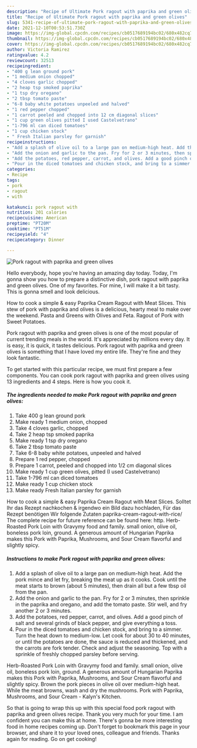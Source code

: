 ```yaml
---
description: "Recipe of Ultimate Pork ragout with paprika and green olives"
title: "Recipe of Ultimate Pork ragout with paprika and green olives"
slug: 5341-recipe-of-ultimate-pork-ragout-with-paprika-and-green-olives
date: 2021-12-10T00:53:51.730Z
image: https://img-global.cpcdn.com/recipes/cb0517689194bc02/680x482cq70/pork-ragout-with-paprika-and-green-olives-recipe-main-photo.jpg
thumbnail: https://img-global.cpcdn.com/recipes/cb0517689194bc02/680x482cq70/pork-ragout-with-paprika-and-green-olives-recipe-main-photo.jpg
cover: https://img-global.cpcdn.com/recipes/cb0517689194bc02/680x482cq70/pork-ragout-with-paprika-and-green-olives-recipe-main-photo.jpg
author: Victoria Ramirez
ratingvalue: 4.2
reviewcount: 32513
recipeingredient:
- "400 g lean ground pork"
- "1 medium onion chopped"
- "4 cloves garlic chopped"
- "2 heap tsp smoked paprika"
- "1 tsp dry oregano"
- "2 tbsp tomato paste"
- "6-8 baby white potatoes unpeeled and halved"
- "1 red pepper chopped"
- "1 carrot peeled and chopped into 12 cm diagonal slices"
- "1 cup green olives pitted I used Castelvetrano"
- "1-796 ml can diced tomatoes"
- "1 cup chicken stock"
- " Fresh Italian parsley for garnish"
recipeinstructions:
- "Add a splash of olive oil to a large pan on medium-high heat. Add the pork mince and let fry, breaking the meat up as it cooks. Cook until the meat starts to brown (about 5 minutes), then drain all but a few tbsp oil from the pan."
- "Add the onion and garlic to the pan. Fry for 2 or 3 minutes, then sprinkle in the paprika and oregano, and add the tomato paste. Stir well, and fry another 2 or 3 minutes."
- "Add the potatoes, red pepper, carrot, and olives. Add a good pinch of salt and several grinds of black pepper, and give everything a toss."
- "Pour in the diced tomatoes and chicken stock, and bring to a simmer. Turn the heat down to medium-low. Let cook for about 30 to 40 minutes, or until the potatoes are done, the sauce is reduced and thickened, and the carrots are fork tender. Check and adjust the seasoning. Top with a sprinkle of freshly chopped parsley before serving."
categories:
- Recipe
tags:
- pork
- ragout
- with

katakunci: pork ragout with 
nutrition: 201 calories
recipecuisine: American
preptime: "PT20M"
cooktime: "PT51M"
recipeyield: "4"
recipecategory: Dinner

---
```



![Pork ragout with paprika and green olives](https://img-global.cpcdn.com/recipes/cb0517689194bc02/680x482cq70/pork-ragout-with-paprika-and-green-olives-recipe-main-photo.jpg)

Hello everybody, hope you're having an amazing day today. Today, I'm gonna show you how to prepare a distinctive dish, pork ragout with paprika and green olives. One of my favorites. For mine, I will make it a bit tasty. This is gonna smell and look delicious.

How to cook a simple &amp; easy Paprika Cream Ragout with Meat Slices. This stew of pork with paprika and olives is a delicious, hearty meal to make over the weekend. Pasta and Greens with Olives and Feta. Ragout of Pork with Sweet Potatoes.

Pork ragout with paprika and green olives is one of the most popular of current trending meals in the world. It's appreciated by millions every day. It is easy, it is quick, it tastes delicious. Pork ragout with paprika and green olives is something that I have loved my entire life. They're fine and they look fantastic.


To get started with this particular recipe, we must first prepare a few components. You can cook pork ragout with paprika and green olives using 13 ingredients and 4 steps. Here is how you cook it.

<!--inarticleads1-->

##### The ingredients needed to make Pork ragout with paprika and green olives:

1. Take 400 g lean ground pork
1. Make ready 1 medium onion, chopped
1. Take 4 cloves garlic, chopped
1. Take 2 heap tsp smoked paprika
1. Make ready 1 tsp dry oregano
1. Take 2 tbsp tomato paste
1. Take 6-8 baby white potatoes, unpeeled and halved
1. Prepare 1 red pepper, chopped
1. Prepare 1 carrot, peeled and chopped into 1/2 cm diagonal slices
1. Make ready 1 cup green olives, pitted (I used Castelvetrano)
1. Take 1-796 ml can diced tomatoes
1. Make ready 1 cup chicken stock
1. Make ready  Fresh Italian parsley for garnish


How to cook a simple &amp; easy Paprika Cream Ragout with Meat Slices. Solltet Ihr das Rezept nachkochen &amp; irgendwo ein Bild dazu hochladen, Für das Rezept benötigen Wir folgende Zutaten paprika-cream-ragout-with-rice/ The complete recipe for future reference can be found here: http. Herb-Roasted Pork Loin with Gravymy food and family. small onion, olive oil, boneless pork loin, ground. A generous amount of Hungarian Paprika makes this Pork with Paprika, Mushrooms, and Sour Cream flavorful and slightly spicy. 

<!--inarticleads2-->

##### Instructions to make Pork ragout with paprika and green olives:

1. Add a splash of olive oil to a large pan on medium-high heat. Add the pork mince and let fry, breaking the meat up as it cooks. Cook until the meat starts to brown (about 5 minutes), then drain all but a few tbsp oil from the pan.
1. Add the onion and garlic to the pan. Fry for 2 or 3 minutes, then sprinkle in the paprika and oregano, and add the tomato paste. Stir well, and fry another 2 or 3 minutes.
1. Add the potatoes, red pepper, carrot, and olives. Add a good pinch of salt and several grinds of black pepper, and give everything a toss.
1. Pour in the diced tomatoes and chicken stock, and bring to a simmer. Turn the heat down to medium-low. Let cook for about 30 to 40 minutes, or until the potatoes are done, the sauce is reduced and thickened, and the carrots are fork tender. Check and adjust the seasoning. Top with a sprinkle of freshly chopped parsley before serving.


Herb-Roasted Pork Loin with Gravymy food and family. small onion, olive oil, boneless pork loin, ground. A generous amount of Hungarian Paprika makes this Pork with Paprika, Mushrooms, and Sour Cream flavorful and slightly spicy. Brown the pork pieces in olive oil over medium-high heat. While the meat browns, wash and dry the mushrooms. Pork with Paprika, Mushrooms, and Sour Cream - Kalyn&#39;s Kitchen. 

So that is going to wrap this up with this special food pork ragout with paprika and green olives recipe. Thank you very much for your time. I am confident you can make this at home. There's gonna be more interesting food in home recipes coming up. Don't forget to bookmark this page in your browser, and share it to your loved ones, colleague and friends. Thanks again for reading. Go on get cooking!
